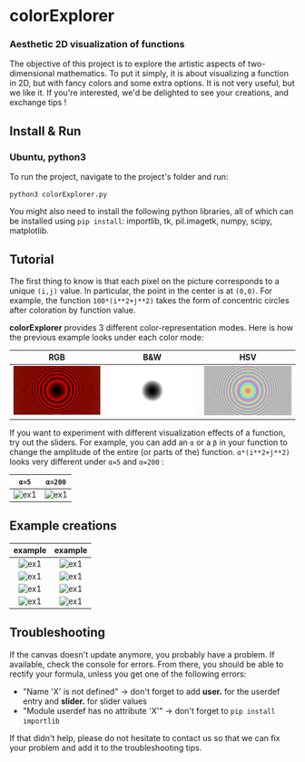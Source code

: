 # colorExplorer
### Aesthetic 2D visualization of functions

The objective of this project is to explore the artistic aspects of two-dimensional mathematics. To put it simply, it is about visualizing a function in 2D, but with fancy colors and some extra options. It is not very useful, but we like it. If you're interested, we'd be delighted to see your creations, and exchange tips !

## Install & Run
### Ubuntu, python3

To run the project, navigate to the project's folder and run:
```
python3 colorExplorer.py
```

You might also need to install the following python libraries, all of which can be installed using `pip install`: importlib, tk, pil.imagetk, numpy, scipy, matplotlib.

## Tutorial
The first thing to know is that each pixel on the picture corresponds to a unique ```(i,j)``` value. In particular, the point in the center is at ```(0,0)```. For example, the function ```100*(i**2+j**2)``` takes the form of concentric circles after coloration by function value.

**colorExplorer** provides 3 different color-representation modes. Here is how the previous example looks under each color mode:

RGB | B&W | HSV
:-------------------------:|:-------------------------:|:-----------------------:
![ex1](Images/Tutorial/rgb.png) | ![ex1](Images/Tutorial/bw.png) |  ![ex1](Images/Tutorial/hsv.png)

If you want to experiment with different visualization effects of a function, try out the sliders. For example, you can add an ```α``` or a ```β``` in your function to change the amplitude of the entire (or parts of the) function. ```α*(i**2+j**2)``` looks very different under ```α=5``` and ```α=200``` :

```α=5``` | ```α=200```
:-------------------------:|:-----------------------:
![ex1](Images/Tutorial/alpha5.png) | ![ex1](Images/Tutorial/alpha200.png) |  

## Example creations  
example | example    
:-------------------------:|:-----------------------:
![ex1](Images/wavies.png) |  ![ex1](Images/the%20pear%20of%20illusions.png) |
![ex1](Images/rainbow_mandelbrot_zoom.png) | ![ex1](Images/sundisk.png) |
![ex1](Images/vinyl.png) | ![ex1](Images/sparkling%20sun.png) |
![ex1](Images/red%20perspective.png) | ![ex1](Images/circle%20chess.png) |

## Troubleshooting

If the canvas doesn't update anymore, you probably have a problem. If available, check the console for errors. From there, you should be able to rectify your formula, unless you get one of the following errors:
- "Name 'X' is not defined" -> don't forget to add **user.** for the userdef entry and **slider.** for slider values 
- "Module userdef has no attribute 'X'" -> don't forget to ```pip install importlib```

If that didn't help, please do not hesitate to contact us so that we can fix your problem and add it to the troubleshooting tips.
